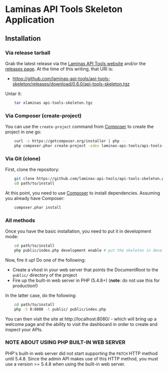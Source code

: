 Laminas API Tools Skeleton Application
==============================

Installation
------------

### Via release tarball

Grab the latest release via the [Laminas API Tools website](https://api-tools.getlaminas.org/)
and/or the [releases page](https://github.com/laminas-api-tools/api-tools-skeleton/releases).
At the time of this writing, that URI is:

- https://github.com/laminas-api-tools/api-tools-skeleton/releases/download/0.6.0/api-tools-skeleton.tgz

Untar it:

```bash
    tar xlaminas api-tools-skeleton.tgz
```

### Via Composer (create-project)

You can use the `create-project` command from [Composer](http://getcomposer.org/)
to create the project in one go:

```bash
    curl -s https://getcomposer.org/installer | php --
    php composer.phar create-project -sdev laminas-api-tools/api-tools-skeleton path/to/install
```

### Via Git (clone)

First, clone the repository:

```bash
    git clone https://github.com/laminas-api-tools/api-tools-skeleton.git # optionally, specify the directory in which to clone
    cd path/to/install
```

At this point, you need to use [Composer](https://getcomposer.org/) to install
dependencies. Assuming you already have Composer:

```bash
    composer.phar install
```

### All methods

Once you have the basic installation, you need to put it in development mode:

```bash
    cd path/to/install
    php public/index.php development enable # put the skeleton in development mode
```

Now, fire it up! Do one of the following:

- Create a vhost in your web server that points the DocumentRoot to the
  `public/` directory of the project
- Fire up the built-in web server in PHP (5.4.8+) (**note**: do not use this for
  production!)

In the latter case, do the following:

```bash
    cd path/to/install
    php -S 0:8080 -t public/ public/index.php
```

You can then visit the site at http://localhost:8080/ - which will bring up a
welcome page and the ability to visit the dashboard in order to create and
inspect your APIs.

### NOTE ABOUT USING PHP BUILT-IN WEB SERVER

PHP's built-in web server did not start supporting the `PATCH` HTTP method until
5.4.8. Since the admin API makes use of this HTTP method, you must use a version
&gt;= 5.4.8 when using the built-in web server.
